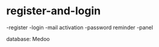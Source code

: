 # register-and-login

-register 
-login 
-mail activation
-password reminder
-panel
 
 database: Medoo
